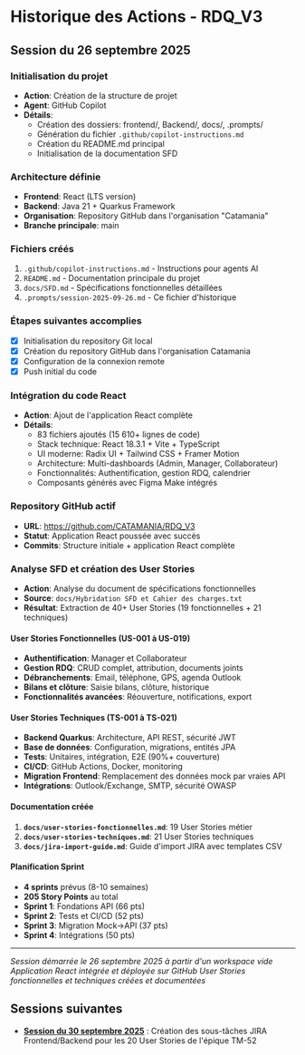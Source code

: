 # Historique des Actions - RDQ_V3

## Session du 26 septembre 2025

### Initialisation du projet
- **Action**: Création de la structure de projet
- **Agent**: GitHub Copilot
- **Détails**: 
  - Création des dossiers: frontend/, Backend/, docs/, .prompts/
  - Génération du fichier `.github/copilot-instructions.md`
  - Création du README.md principal
  - Initialisation de la documentation SFD

### Architecture définie
- **Frontend**: React (LTS version)
- **Backend**: Java 21 + Quarkus Framework
- **Organisation**: Repository GitHub dans l'organisation "Catamania"
- **Branche principale**: main

### Fichiers créés
1. `.github/copilot-instructions.md` - Instructions pour agents AI
2. `README.md` - Documentation principale du projet
3. `docs/SFD.md` - Spécifications fonctionnelles détaillées
4. `.prompts/session-2025-09-26.md` - Ce fichier d'historique

### Étapes suivantes accomplies
- [x] Initialisation du repository Git local
- [x] Création du repository GitHub dans l'organisation Catamania
- [x] Configuration de la connexion remote
- [x] Push initial du code

### Intégration du code React
- **Action**: Ajout de l'application React complète
- **Détails**:
  - 83 fichiers ajoutés (15 610+ lignes de code)
  - Stack technique: React 18.3.1 + Vite + TypeScript
  - UI moderne: Radix UI + Tailwind CSS + Framer Motion
  - Architecture: Multi-dashboards (Admin, Manager, Collaborateur)
  - Fonctionnalités: Authentification, gestion RDQ, calendrier
  - Composants générés avec Figma Make intégrés

### Repository GitHub actif
- **URL**: https://github.com/CATAMANIA/RDQ_V3
- **Statut**: Application React poussée avec succès
- **Commits**: Structure initiale + application React complète

### Analyse SFD et création des User Stories
- **Action**: Analyse du document de spécifications fonctionnelles
- **Source**: `docs/Hybridation SFD et Cahier des charges.txt`
- **Résultat**: Extraction de 40+ User Stories (19 fonctionnelles + 21 techniques)

#### User Stories Fonctionnelles (US-001 à US-019)
- **Authentification**: Manager et Collaborateur
- **Gestion RDQ**: CRUD complet, attribution, documents joints
- **Débranchements**: Email, téléphone, GPS, agenda Outlook
- **Bilans et clôture**: Saisie bilans, clôture, historique
- **Fonctionnalités avancées**: Réouverture, notifications, export

#### User Stories Techniques (TS-001 à TS-021)
- **Backend Quarkus**: Architecture, API REST, sécurité JWT
- **Base de données**: Configuration, migrations, entités JPA
- **Tests**: Unitaires, intégration, E2E (90%+ couverture)
- **CI/CD**: GitHub Actions, Docker, monitoring
- **Migration Frontend**: Remplacement des données mock par vraies API
- **Intégrations**: Outlook/Exchange, SMTP, sécurité OWASP

#### Documentation créée
1. **`docs/user-stories-fonctionnelles.md`**: 19 User Stories métier
2. **`docs/user-stories-techniques.md`**: 21 User Stories techniques
3. **`docs/jira-import-guide.md`**: Guide d'import JIRA avec templates CSV

#### Planification Sprint
- **4 sprints** prévus (8-10 semaines)
- **205 Story Points** au total
- **Sprint 1**: Fondations API (66 pts)
- **Sprint 2**: Tests et CI/CD (52 pts)
- **Sprint 3**: Migration Mock→API (37 pts)
- **Sprint 4**: Intégrations (50 pts)

---
*Session démarrée le 26 septembre 2025 à partir d'un workspace vide*
*Application React intégrée et déployée sur GitHub*
*User Stories fonctionnelles et techniques créées et documentées*

## Sessions suivantes
- **[Session du 30 septembre 2025](session-2025-09-30.md)** : Création des sous-tâches JIRA Frontend/Backend pour les 20 User Stories de l'épique TM-52